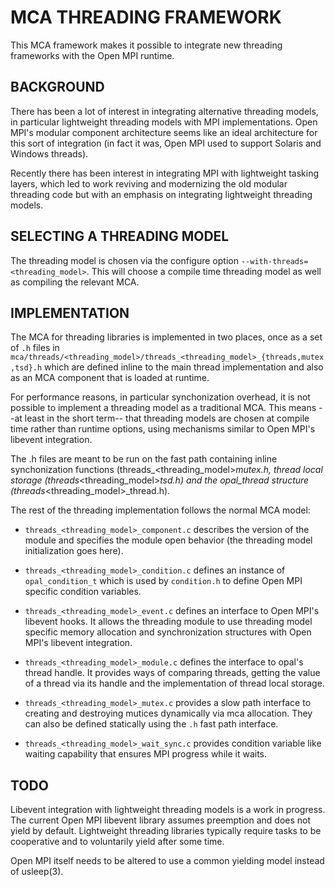 # MCA THREADING FRAMEWORK

This MCA framework makes it possible to integrate new threading frameworks with the Open MPI runtime.

## BACKGROUND

There has been a lot of interest in integrating alternative threading models, in particular lightweight threading models with MPI implementations. Open MPI's modular component architecture seems like an ideal architecture for this sort of integration (in fact it was, Open MPI used to support Solaris and Windows threads).

Recently there has been interest in integrating MPI with lightweight tasking layers, which led to work reviving and modernizing the old modular threading code but with an emphasis on integrating lightweight threading models.

## SELECTING A THREADING MODEL

The threading model is chosen via the configure option `--with-threads=<threading_model>`. This will choose a compile time threading model as well as compiling the relevant MCA.

## IMPLEMENTATION

The MCA for threading libraries is implemented in two places, once as a set of `.h` files in `mca/threads/<threading_model>/threads_<threading_model>_{threads,mutex,tsd}.h` which are defined inline to the main thread implementation and also as an MCA component that is loaded at runtime.

For performance reasons, in particular synchonization overhead, it is not possible to implement a threading model as a traditional MCA. This means --at least in the short term-- that threading models are chosen at compile time rather than runtime options, using mechanisms similar to Open MPI's libevent integration.

The .h files are meant to be run on the fast path containing inline synchonization functions (threads_<threading_model>_mutex.h, thread local storage (threads_<threading_model>_tsd.h) and the opal_thread structure (threads_<threading_model>_thread.h).

The rest of the threading implementation follows the normal MCA model:

* `threads_<threading_model>_component.c` describes the version of the module and specifies the module open behavior (the threading model initialization goes here).

* `threads_<threading_model>_condition.c` defines an instance of `opal_condition_t` which is used by `condition.h` to define Open MPI specific condition variables.

* `threads_<threading_model>_event.c` defines an interface to Open MPI's libevent hooks. It allows the threading module to use threading model specific memory allocation and synchronization structures with Open MPI's libevent integration.

* `threads_<threading_model>_module.c` defines the interface to opal's thread handle. It provides ways of comparing threads, getting the value of a thread via its handle and the implementation of thread local storage.

* `threads_<threading_model>_mutex.c` provides a slow path interface to creating and destroying mutices dynamically via mca allocation. They can also be defined statically using the `.h` fast path interface.

* `threads_<threading_model>_wait_sync.c` provides condition variable like waiting capability that ensures MPI progress while it waits.

## TODO

Libevent integration with lightweight threading models is a work in progress. The current Open MPI libevent library assumes preemption and does not yield by default. Lightweight threading libraries typically require tasks to be cooperative and to voluntarily yield after some time.

Open MPI itself needs to be altered to use a common yielding model instead of usleep(3).
